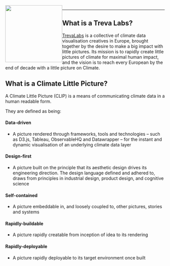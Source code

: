<img style="float: left;" src="https://trevalabs.com/wp-content/uploads/2022/12/trevelabs_logo.png" width="180">
<hr>

## What is a Treva Labs?
[TrevaLabs](https://www.TrevaLabs.com) is a collective of climate data visualisation creatives in Europe, brought together by the desire to make a big impact with little pictures. Its mission is to rapidly create little pictures of climate for maximal human impact, and the vision is to reach every European by the end of decade with a little picture on Climate.

## What is a Climate Little Picture?
A Climate Little Picture (CLIP) is a means of communicating climate data in a human readable form.

They are defined as being:

#### Data-driven
- A picture rendered through frameworks, tools and technologies – such as D3.js, Tableau, ObservableHQ and Datawrapper – for the instant and dynamic visualisation of an underlying climate data layer

#### Design-first
- A picture built on the principle that its aesthetic design drives its engineering direction. The design language defined and adhered to, draws from principles in industrial design, product design, and cognitive science

#### Self-contained
- A picture embeddable in, and loosely coupled to, other pictures, stories and systems

#### Rapidly-buildable
- A picture rapidly creatable from inception of idea to its rendering

#### Rapidly-deployable
- A picture rapidly deployable to its target environment once built
